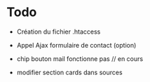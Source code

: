 # Todo

- Création du fichier .htaccess
- Appel Ajax formulaire de contact (option)

- chip bouton mail fonctionne pas // en cours
- modifier section cards dans sources
